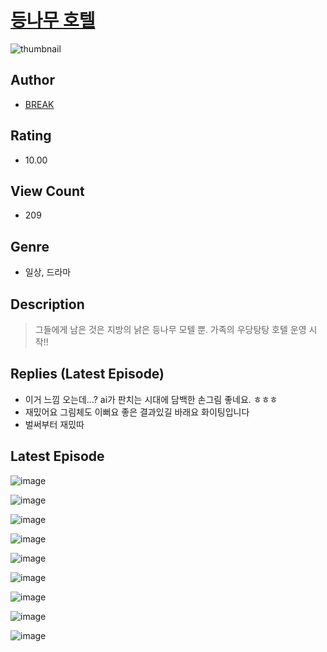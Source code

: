 # [등나무 호텔](https://comic.naver.com/challenge/list?titleId=811447)
![thumbnail](https://image-comic.pstatic.net/user_contents_data/challenge_comic/2023/05/25/366570/upload_7089571129075197497_480x623.jpeg)

## Author
- [BREAK](https://comic.naver.com/artistTitle?id=366570)

## Rating
- 10.00

## View Count
- 209

## Genre
- 일상, 드라마

## Description
> 그들에게 남은 것은 지방의 낡은 등나무 모텔 뿐. 가족의 우당탕탕 호텔 운영 시작!!

## Replies (Latest Episode)
- 이거 느낌 오는데...? ai가 판치는 시대에 담백한 손그림 좋네요. ㅎㅎㅎ
- 재밌어요 그림체도 이뻐요 좋은 결과있길 바래요 화이팅입니다
- 벌써부터 재밌따

## Latest Episode
![image](https://image-comic.pstatic.net/user_contents_data/challenge_comic/2023/05/25/366570/upload_3546360622611850550.jpeg)

![image](https://image-comic.pstatic.net/user_contents_data/challenge_comic/2023/05/25/366570/upload_3617065846640817712.jpeg)

![image](https://image-comic.pstatic.net/user_contents_data/challenge_comic/2023/05/25/366570/upload_7017505628774032439.jpeg)

![image](https://image-comic.pstatic.net/user_contents_data/challenge_comic/2023/05/25/366570/upload_3905859143486027574.jpeg)

![image](https://image-comic.pstatic.net/user_contents_data/challenge_comic/2023/05/25/366570/upload_3617850897892729138.jpeg)

![image](https://image-comic.pstatic.net/user_contents_data/challenge_comic/2023/05/25/366570/upload_3702865120560689208.jpeg)

![image](https://image-comic.pstatic.net/user_contents_data/challenge_comic/2023/05/25/366570/upload_3558186072015451191.jpeg)

![image](https://image-comic.pstatic.net/user_contents_data/challenge_comic/2023/05/25/366570/upload_3919318467121328739.jpeg)

![image](https://image-comic.pstatic.net/user_contents_data/challenge_comic/2023/05/25/366570/upload_7077183833541783652.jpeg)
